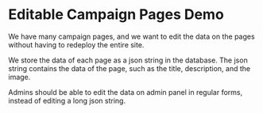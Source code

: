 # Editable Campaign Pages Demo

We have many campaign pages, and we want to edit the data on the pages without having to redeploy the entire site. 

We store the data of each page as a json string in the database. The json string contains the data of the page, such as the title, description, and the image.

Admins should be able to edit the data on admin panel in regular forms, instead of editing a long json string.
